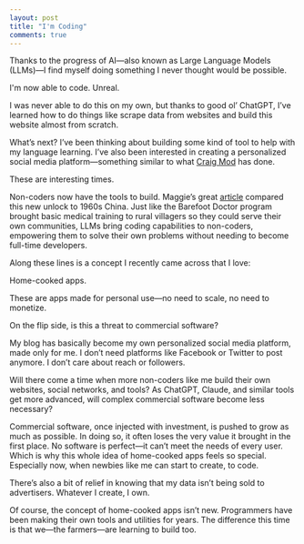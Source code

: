 ```yaml
---
layout: post
title: "I'm Coding"
comments: true
---
```


Thanks to the progress of AI—also known as Large Language Models (LLMs)—I find myself doing something I never thought would be possible.

I'm now able to code. Unreal.

I was never able to do this on my own, but thanks to good ol’ ChatGPT, I’ve learned how to do things like scrape data from websites and build this website almost from scratch.

What’s next? I’ve been thinking about building some kind of tool to help with my language learning. I’ve also been interested in creating a personalized social media platform—something similar to what [Craig Mod](https://craigmod.com/roden/102/) has done.

These are interesting times.

Non-coders now have the tools to build. Maggie’s great [article](https://maggieappleton.com/home-cooked-software) compared this new unlock to 1960s China. Just like the Barefoot Doctor program brought basic medical training to rural villagers so they could serve their own communities, LLMs bring coding capabilities to non-coders, empowering them to solve their own problems without needing to become full-time developers.

Along these lines is a concept I recently came across that I love:

Home-cooked apps.

These are apps made for personal use—no need to scale, no need to monetize.

On the flip side, is this a threat to commercial software?

My blog has basically become my own personalized social media platform, made only for me. I don’t need platforms like Facebook or Twitter to post anymore. I don’t care about reach or followers.

Will there come a time when more non-coders like me build their own websites, social networks, and tools? As ChatGPT, Claude, and similar tools get more advanced, will complex commercial software become less necessary?

Commercial software, once injected with investment, is pushed to grow as much as possible. In doing so, it often loses the very value it brought in the first place. No software is perfect—it can’t meet the needs of every user. Which is why this whole idea of home-cooked apps feels so special. Especially now, when newbies like me can start to create, to code.

There’s also a bit of relief in knowing that my data isn’t being sold to advertisers. Whatever I create, I own.

Of course, the concept of home-cooked apps isn’t new. Programmers have been making their own tools and utilities for years. The difference this time is that we—the farmers—are learning to build too.
